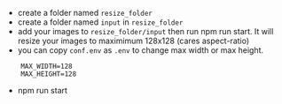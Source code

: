 

- create a folder named `resize_folder`
- create a folder named `input` in `resize_folder`
- add your images to `resize_folder/input` then run npm run start. It will resize your images to maximimum 128x128 (cares aspect-ratio)
- you can copy `conf.env` as `.env` to change max width or max height.
```dotenv
    MAX_WIDTH=128
    MAX_HEIGHT=128

```
- npm run start

